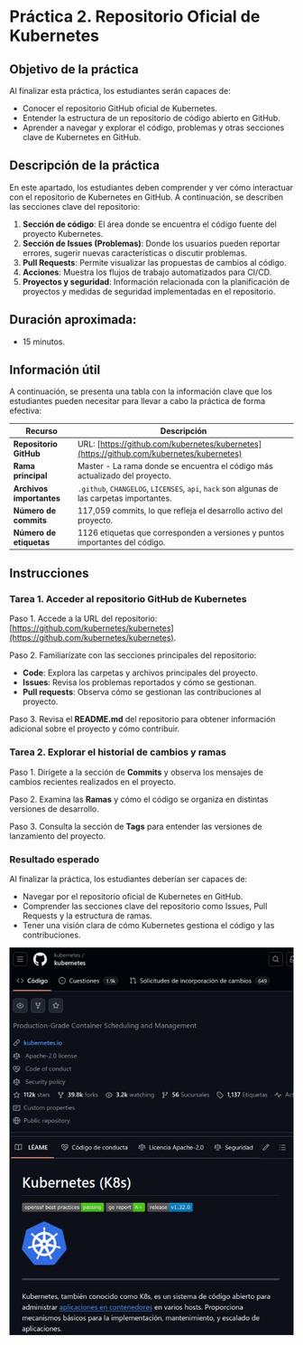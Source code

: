 # Práctica 2. Repositorio Oficial de Kubernetes

## Objetivo de la práctica

Al finalizar esta práctica, los estudiantes serán capaces de:

- Conocer el repositorio GitHub oficial de Kubernetes.
- Entender la estructura de un repositorio de código abierto en GitHub.
- Aprender a navegar y explorar el código, problemas y otras secciones clave de Kubernetes en GitHub.

## Descripción de la práctica

En este apartado, los estudiantes deben comprender y ver cómo interactuar con el repositorio de Kubernetes en GitHub. A continuación, se describen las secciones clave del repositorio:

1. **Sección de código**: El área donde se encuentra el código fuente del proyecto Kubernetes.
2. **Sección de Issues (Problemas)**: Donde los usuarios pueden reportar errores, sugerir nuevas características o discutir problemas.
3. **Pull Requests**: Permite visualizar las propuestas de cambios al código.
4. **Acciones**: Muestra los flujos de trabajo automatizados para CI/CD.
5. **Proyectos y seguridad**: Información relacionada con la planificación de proyectos y medidas de seguridad implementadas en el repositorio.

## Duración aproximada:

- 15 minutos.

## Información útil

A continuación, se presenta una tabla con la información clave que los estudiantes pueden necesitar para llevar a cabo la práctica de forma efectiva:

| Recurso                  | Descripción                                                                                |
| ------------------------ | ------------------------------------------------------------------------------------------ |
| **Repositorio GitHub**   | URL: [https://github.com/kubernetes/kubernetes](https://github.com/kubernetes/kubernetes)  |
| **Rama principal**       | Master - La rama donde se encuentra el código más actualizado del proyecto.                |
| **Archivos importantes** | `.github`, `CHANGELOG`, `LICENSES`, `api`, `hack` son algunas de las carpetas importantes. |
| **Número de commits**    | 117,059 commits, lo que refleja el desarrollo activo del proyecto.                         |
| **Número de etiquetas**  | 1126 etiquetas que corresponden a versiones y puntos importantes del código.               |

## Instrucciones

### Tarea 1. Acceder al repositorio GitHub de Kubernetes

Paso 1. Accede a la URL del repositorio: [https://github.com/kubernetes/kubernetes](https://github.com/kubernetes/kubernetes).

Paso 2. Familiarízate con las secciones principales del repositorio: 

- **Code**: Explora las carpetas y archivos principales del proyecto.
- **Issues**: Revisa los problemas reportados y cómo se gestionan.
- **Pull requests**: Observa cómo se gestionan las contribuciones al proyecto.

Paso 3. Revisa el **README.md** del repositorio para obtener información adicional sobre el proyecto y cómo contribuir.

### Tarea 2. Explorar el historial de cambios y ramas

Paso 1. Dirígete a la sección de **Commits** y observa los mensajes de cambios recientes realizados en el proyecto.

Paso 2. Examina las **Ramas** y cómo el código se organiza en distintas versiones de desarrollo.

Paso 3. Consulta la sección de **Tags** para entender las versiones de lanzamiento del proyecto.

### Resultado esperado

Al finalizar la práctica, los estudiantes deberían ser capaces de:

- Navegar por el repositorio oficial de Kubernetes en GitHub.
- Comprender las secciones clave del repositorio como Issues, Pull Requests y la estructura de ramas.
- Tener una visión clara de cómo Kubernetes gestiona el código y las contribuciones.

![Imagen del resultado](./img.jpg)

